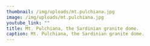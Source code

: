 ```yaml
---
thumbnail: /img/uploads/mt.pulchiana.jpg
image: /img/uploads/mt.pulchiana.jpg
youtube_link: ""
title: Mt. Pulchiana, the Sardinian granite dome.
caption: Mt. Pulchiana, the Sardinian granite dome.
---
```

